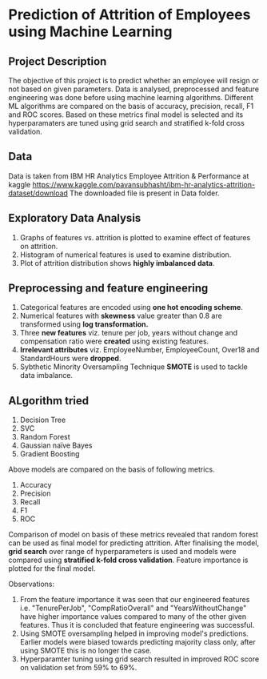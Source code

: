 #  Prediction of Attrition of Employees using Machine Learning 
##  Project Description
The objective of this project is to predict whether an employee will resign or not based on given parameters. Data is analysed, preprocessed and feature engineering was done
before using machine learning algorithms. Different ML algorithms are compared on the basis of accuracy, precision, recall, F1 and ROC scores. Based on these metrics final model 
is selected and its hyperparamaters are tuned using grid search and stratified k-fold cross validation. 

## Data
Data is taken from IBM HR Analytics Employee Attrition & Performance at kaggle https://www.kaggle.com/pavansubhasht/ibm-hr-analytics-attrition-dataset/download
The downloaded file is present in Data folder. 

## Exploratory Data Analysis
1. Graphs of features vs. attrition is plotted to examine effect of features on attrition.
2. Histogram of numerical features is used to examine distribution.
3. Plot of attrition distribution shows **highly imbalanced data**.

## Preprocessing and feature engineering
1. Categorical features are encoded using **one hot encoding scheme**.
2. Numerical features with **skewness** value greater than 0.8 are transformed using **log transformation.**
3. Three **new features** viz. tenure per job, years without change and compensation ratio were **created** using existing features.
4. **Irrelevant attributes** viz. EmployeeNumber, EmployeeCount, Over18 and StandardHours were **dropped**.
5. Sybthetic Minority Oversampling Technique **SMOTE** is used to tackle data imbalance.

## ALgorithm tried
1. Decision Tree
2. SVC
3. Random Forest
4. Gaussian naïve Bayes 
5. Gradient Boosting

Above models are compared on the basis of following metrics.
1. Accuracy
2. Precision
3. Recall
4. F1
5. ROC

Comparison of model on basis of these metrics revealed that random forest can be used as final model for predicting attrition.
After finalising the model, **grid search** over range of hyperparameters is used and models were compared using **stratified k-fold cross validation**.
Feature importance is plotted for the final model.

Observations:
1. From the feature importance it was seen that our engineered features i.e. "TenurePerJob", "CompRatioOverall" and "YearsWithoutChange" have higher importance values compared to many of the other given features. Thus it is concluded that feature engineering was successful.
2. Using SMOTE oversampling helped in improving model's predictions. Earlier models were biased towards predicting majority class only, after using SMOTE this is no longer the case.
3. Hyperparamter tuning using grid search resulted in improved ROC score on validation set from 59% to 69%.
